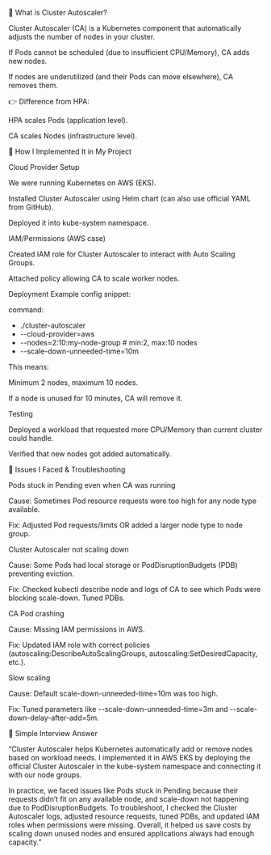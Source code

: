 🔹 What is Cluster Autoscaler?

Cluster Autoscaler (CA) is a Kubernetes component that automatically adjusts the number of nodes in your cluster.

If Pods cannot be scheduled (due to insufficient CPU/Memory), CA adds new nodes.

If nodes are underutilized (and their Pods can move elsewhere), CA removes them.


👉 Difference from HPA:

HPA scales Pods (application level).

CA scales Nodes (infrastructure level).

🔹 How I Implemented It in My Project

Cloud Provider Setup

We were running Kubernetes on AWS (EKS).

Installed Cluster Autoscaler using Helm chart (can also use official YAML from GitHub).

Deployed it into kube-system namespace.

IAM/Permissions (AWS case)

Created IAM role for Cluster Autoscaler to interact with Auto Scaling Groups.

Attached policy allowing CA to scale worker nodes.

Deployment
Example config snippet:

command:
  - ./cluster-autoscaler
  - --cloud-provider=aws
  - --nodes=2:10:my-node-group   # min:2, max:10 nodes
  - --scale-down-unneeded-time=10m


This means:

Minimum 2 nodes, maximum 10 nodes.

If a node is unused for 10 minutes, CA will remove it.

Testing

Deployed a workload that requested more CPU/Memory than current cluster could handle.

Verified that new nodes got added automatically.

🔹 Issues I Faced & Troubleshooting

Pods stuck in Pending even when CA was running

Cause: Sometimes Pod resource requests were too high for any node type available.

Fix: Adjusted Pod requests/limits OR added a larger node type to node group.

Cluster Autoscaler not scaling down

Cause: Some Pods had local storage or PodDisruptionBudgets (PDB) preventing eviction.

Fix: Checked kubectl describe node and logs of CA to see which Pods were blocking scale-down. Tuned PDBs.

CA Pod crashing

Cause: Missing IAM permissions in AWS.

Fix: Updated IAM role with correct policies (autoscaling:DescribeAutoScalingGroups, autoscaling:SetDesiredCapacity, etc.).

Slow scaling

Cause: Default scale-down-unneeded-time=10m was too high.

Fix: Tuned parameters like --scale-down-unneeded-time=3m and --scale-down-delay-after-add=5m.

🔹 Simple Interview Answer

“Cluster Autoscaler helps Kubernetes automatically add or remove nodes based on workload needs. I implemented it in AWS EKS by deploying the official Cluster Autoscaler in the kube-system namespace and connecting it with our node groups.

In practice, we faced issues like Pods stuck in Pending because their requests didn’t fit on any available node, and scale-down not happening due to PodDisruptionBudgets. To troubleshoot, I checked the Cluster Autoscaler logs, adjusted resource requests, tuned PDBs, and updated IAM roles when permissions were missing. Overall, it helped us save costs by scaling down unused nodes and ensured applications always had enough capacity.”
